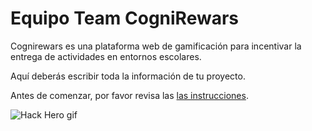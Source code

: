 # Equipo Team CogniRewars

Cognirewars es una plataforma web de gamificación para incentivar la entrega de actividades en entornos escolares.

Aquí deberás escribir toda la información de tu proyecto.

Antes de comenzar, por favor revisa las [las instrucciones](INSTRUCTIONS.md).

![Hack Hero gif](https://media.giphy.com/media/IbHp2s31XVjCyfGZ5L/giphy.gif)
